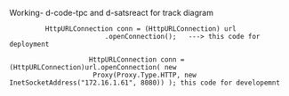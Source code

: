 Working- d-code-tpc and d-satsreact  for track diagram

			 HttpURLConnection conn = (HttpURLConnection) url
							.openConnection();   ---> this code for deployment

						HttpURLConnection conn = (HttpURLConnection)url.openConnection( new
					     Proxy(Proxy.Type.HTTP, new InetSocketAddress("172.16.1.61", 8080)) ); this code for developemnt
